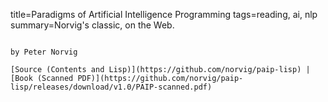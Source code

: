 title=Paradigms of Artificial Intelligence Programming
tags=reading, ai, nlp
summary=Norvig's classic, on the Web.
~~~~~~

by Peter Norvig

[Source (Contents and Lisp)](https://github.com/norvig/paip-lisp) | [Book (Scanned PDF)](https://github.com/norvig/paip-lisp/releases/download/v1.0/PAIP-scanned.pdf)


